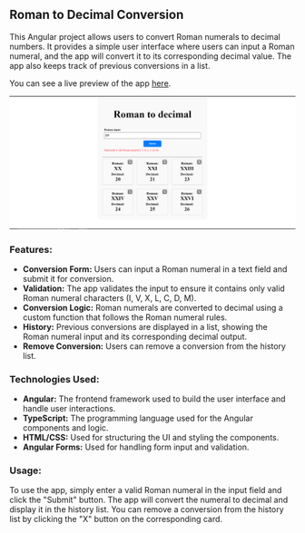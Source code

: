 ## Roman to Decimal Conversion

This Angular project allows users to convert Roman numerals to decimal numbers. It provides a simple user interface where users can input a Roman numeral, and the app will convert it to its corresponding decimal value. The app also keeps track of previous conversions in a list.

You can see a live preview of the app [here](https://roman-converter-mauve.vercel.app/).

![Roman Converter Screenshot](roman-conversion.png)

### Features:
- **Conversion Form:** Users can input a Roman numeral in a text field and submit it for conversion.
- **Validation:** The app validates the input to ensure it contains only valid Roman numeral characters (I, V, X, L, C, D, M).
- **Conversion Logic:** Roman numerals are converted to decimal using a custom function that follows the Roman numeral rules.
- **History:** Previous conversions are displayed in a list, showing the Roman numeral input and its corresponding decimal output.
- **Remove Conversion:** Users can remove a conversion from the history list.

### Technologies Used:
- **Angular:** The frontend framework used to build the user interface and handle user interactions.
- **TypeScript:** The programming language used for the Angular components and logic.
- **HTML/CSS:** Used for structuring the UI and styling the components.
- **Angular Forms:** Used for handling form input and validation.

### Usage:
To use the app, simply enter a valid Roman numeral in the input field and click the "Submit" button. The app will convert the numeral to decimal and display it in the history list. You can remove a conversion from the history list by clicking the "X" button on the corresponding card.
